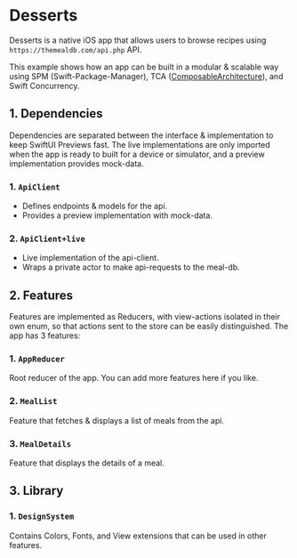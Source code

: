 # Desserts
 
 Desserts is a native iOS app that allows users to browse recipes using `https://themealdb.com/api.php` API.


<!-- ## Architecture Overview -->

This example shows how an app can be built in a modular & scalable way using SPM (Swift-Package-Manager), TCA ([ComposableArchitecture](https://github.com/pointfreeco/swift-composable-architecture)), and Swift Concurrency.

## 1. Dependencies

Dependencies are separated between the interface & implementation to keep SwiftUI Previews fast. The live implementations are only imported when the app is ready to built for a device or simulator, and a preview implementation provides mock-data.

### 1. `ApiClient`

* Defines endpoints & models for the api.
* Provides a preview implementation with mock-data.

### 2. `ApiClient+live`

* Live implementation of the api-client.
* Wraps a private actor to make api-requests to the meal-db.

## 2. Features

Features are implemented as Reducers, with view-actions isolated in their own enum, so that actions sent to the store can be easily distinguished. The app has 3 features:

### 1. `AppReducer`

Root reducer of the app. You can add more features here if you like.

### 2. `MealList`

Feature that fetches & displays a list of meals from the api.

### 3. `MealDetails`

Feature that displays the details of a meal.

## 3. Library

### 1. `DesignSystem`

Contains Colors, Fonts, and View extensions that can be used in other features.